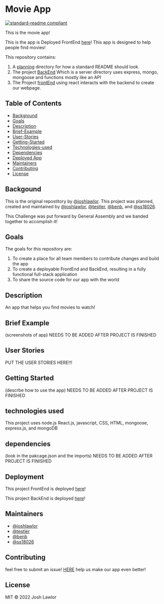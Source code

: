 # Movie App

[![standard-readme compliant](https://img.shields.io/badge/standard--readme-OK-green.svg?style=flat-square)](https://github.com/joshlawlor/Project-3)

This is the movie app!

This is the app is Deployed FrontEnd [here](Link)!  This app is designed to help people find movies!

This repository contains:

1. A [planning](https://github.com/joshlawlor/Project-3/tree/main/planning) directory for how a standard README should look.
2. The project [BackEnd](https://github.com/joshlawlor/Project-3/tree/main/backend) Which is a server directory uses express, mongo, mongoose and functions mostly like an API
3. The Project [frontEnd](https://github.com/joshlawlor/Project-3/tree/main/movie-app) using react interacts with the backend to create our webpage.

## Table of Contents

- [Background](#background)
- [Goals](#goals)
- [Description](#Description)
- [Brief-Example](#Brief-Example)
- [User-Stories](#User-Stories)
- [Getting-Started](#Getting-Started)
- [Technologies-used](#technologies-used)
- [Dependencies](#dependencies)
- [Deployed App](#Deployment)
- [Maintainers](#maintainers)
- [Contributing](#contributing)
- [License](#license)

## Backgound

This is the original repostitory by [@joshlawlor](https://github.com/joshlawlor).  This project was planned, created and maintained by [@joshlawlor](https://github.com/joshlawlor), [@testler](https://github.com/testler), [@benb](https://github.com/benb), and [@ss18026](https://github.com/ss18026).

This Challenge was put forward by General Assembly and we banded together to accomplish it!

## Goals

The goals for this repository are:

1. To create a place for all team members to contribute changes and build the app
2. To create a deployable FrontEnd and BackEnd, resulting in a fully functional full-stack application
3. To share the source code for our app with the world

## Description

An app that helps you find movies to watch!

## Brief Example

(screenshots of app)
NEEDS TO BE ADDED AFTER PROJECT IS FINISHED

## User Stories

PUT THE USER STORIES HERE!!!

## Getting Started

(descrbe how to use the app)
NEEDS TO BE ADDED AFTER PROJECT IS FINISHED

## technologies used

This project uses node.js React.js, javascript, CSS, HTML, mongoose, express.js, and mongoDB

## dependencies

(look in the pakcage.json and the imports)
NEEDS TO BE ADDED AFTER PROJECT IS FINISHED

## Deployment

This project FrontEnd is deployed [here](link)!

This project BackEnd is deployed [here](link)!

## Maintainers

- [@joshlawlor](https://github.com/joshlawlor)
- [@testler](https://github.com/testler)
- [@benb](https://github.com/benb)
- [@ss18026](https://github.com/ss18026)

## Contributing

feel free to submit an issue!  [HERE](https://github.com/joshlawlor/Project-3/issues)
help us make our app even better!

## License

MIT © 2022 Josh Lawlor